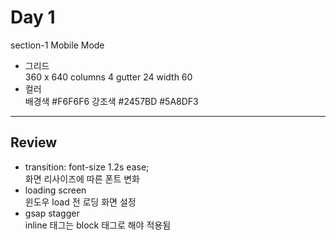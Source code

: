 # Day 1
section-1 Mobile Mode
- 그리드  
360 x 640 columns 4 gutter 24 width 60  
- 컬러  
배경색 #F6F6F6 강조색 #2457BD #5A8DF3
---
## Review
- transition: font-size 1.2s ease;  
화면 리사이즈에 따른 폰트 변화
- loading screen  
윈도우 load 전 로딩 화면 설정
- gsap stagger  
inline 태그는 block 태그로 해야 적용됨
